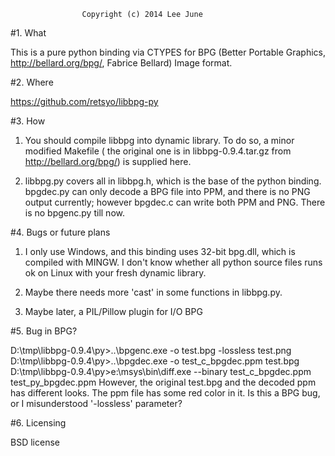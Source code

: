 
                    Copyright (c) 2014 Lee June

#1. What

This is a pure python binding via CTYPES for BPG (Better Portable Graphics,
http://bellard.org/bpg/, Fabrice Bellard)  Image format.

#2. Where

https://github.com/retsyo/libbpg-py

#3. How

1) You should compile libbpg into dynamic library. To do so, a minor modified
Makefile ( the original one is in libbpg-0.9.4.tar.gz from http://bellard.org/bpg/)
is supplied here.

2) libbpg.py covers all in libbpg.h, which is the base of the python binding.
bpgdec.py can only decode a BPG file into PPM, and there is no PNG output currently;
however bpgdec.c can write both PPM and PNG.
There is no bpgenc.py till now.


#4. Bugs or future plans

1) I only use Windows, and this binding uses 32-bit bpg.dll, which is compiled
with MINGW. I don't know whether all python source files runs ok on Linux with
your fresh dynamic library.

2) Maybe there needs more 'cast' in some functions in libbpg.py.

3) Maybe later, a PIL/Pillow plugin for I/O BPG

#5. Bug in BPG?

D:\tmp\libbpg-0.9.4\py>..\bpgenc.exe -o test.bpg -lossless test.png
D:\tmp\libbpg-0.9.4\py>..\bpgdec.exe -o test_c_bpgdec.ppm test.bpg
D:\tmp\libbpg-0.9.4\py>e:\msys\bin\diff.exe --binary test_c_bpgdec.ppm test_py_bpgdec.ppm
However, the original test.bpg and the decoded ppm has different looks. The ppm file has some
red color in it.
Is this a BPG bug, or I misunderstood '-lossless' parameter?

#6. Licensing

BSD license
